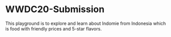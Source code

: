 # WWDC20-Submission
This playground is to explore and learn about Indomie from Indonesia which is food with friendly prices and 5-star flavors.

